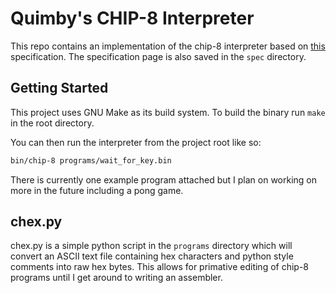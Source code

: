 # Quimby's CHIP-8 Interpreter
This repo contains an implementation of the chip-8 interpreter based on
[this](http://devernay.free.fr/hacks/chip8/C8TECH10.HTM) specification.
The specification page is also saved in the `spec` directory.

## Getting Started
This project uses GNU Make as its build system. To build the binary run
`make` in the root directory.

You can then run the interpreter from the project root like so:

```bash
bin/chip-8 programs/wait_for_key.bin
```

There is currently one example program attached but I plan on working on
more in the future including a pong game. 

## chex.py
chex.py is a simple python script in the `programs` directory which will convert 
an ASCII text file containing hex characters and python style comments into raw 
hex bytes. This allows for primative editing of chip-8 programs until I get around 
to writing an assembler.
